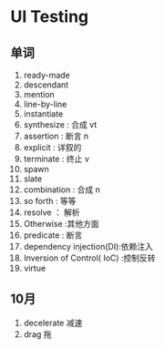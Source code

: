 # UI Testing 

## 单词

1. ready-made
2. descendant
3. mention
4. line-by-line
5. instantiate
6. synthesize : 合成 vt
7. assertion : 断言 n
8. explicit : 详叙的
9. terminate : 终止 v
10. spawn
11. slate
12. combination : 合成 n
13. so forth : 等等
14. resolve ： 解析
15. Otherwise :其他方面
16. predicate : 断言
17. dependency injection(DI):依赖注入
18. Inversion of Control( IoC) :控制反转
19. virtue

## 10月

1. decelerate 减速
2. drag 拖 